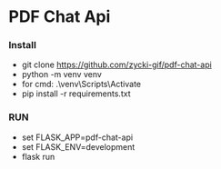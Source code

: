 # PDF Chat Api

### Install

-  git clone https://github.com/zycki-gif/pdf-chat-api
- python -m venv venv
- for cmd: .\venv\Scripts\Activate 
- pip install -r requirements.txt

### RUN
- set FLASK_APP=pdf-chat-api
- set FLASK_ENV=development
- flask run

